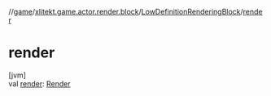 //[game](../../../index.md)/[xlitekt.game.actor.render.block](../index.md)/[LowDefinitionRenderingBlock](index.md)/[render](render.md)

# render

[jvm]\
val [render](render.md): [Render](../../xlitekt.game.actor.render/-render/index.md)
